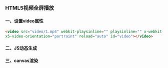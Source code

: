 ### HTML5视频全屏播放

#### 一、设置video属性
``` html
<video src="video/1.mp4" webkit-playsinline="" playsinline="" x-webkit-airplay="true" airplay="allow" x5-video-player-type="h5" x5-video-player-fullscreen="true" 
x5-video-orientation="portraint" reload="auto" id="video"></video>
```
#### 二、JS动态生成


#### 三、canvas渲染
